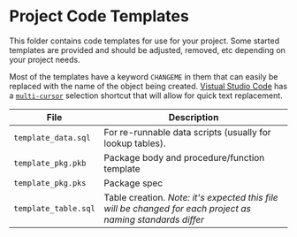 # Project Code Templates

This folder contains code templates for use for your project. Some started templates are provided and should be adjusted, removed, etc depending on your project needs.

Most of the templates have a keyword `CHANGEME` in them that can easily be replaced with the name of the object being created. [Vistual Studio Code](https://code.visualstudio.com/) has a [`multi-cursor`](https://code.visualstudio.com/docs/editor/codebasics#_multiple-selections-multicursor) selection shortcut that will allow for quick text replacement.


File | Description
--- | ---
`template_data.sql` | For re-runnable data scripts (usually for lookup tables).
`template_pkg.pkb` | Package body and procedure/function template
`template_pkg.pks` | Package spec
`template_table.sql` | Table creation. *Note: it's expected this file will be changed for each project as naming standards differ*